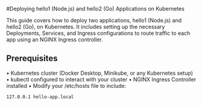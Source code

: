 #Deploying hello1 (Node.js) and hello2 (Go) Applications on Kubernetes

This guide covers how to deploy two applications, hello1 (Node.js) and hello2 (Go), on Kubernetes. It includes setting up the necessary Deployments, Services, and Ingress configurations to route traffic to each app using an NGINX Ingress controller.

## Prerequisites

•	Kubernetes cluster (Docker Desktop, Minikube, or any Kubernetes setup)
•	kubectl configured to interact with your cluster
•	NGINX Ingress Controller installed
•	Modify your /etc/hosts file to include:

```
127.0.0.1 hello-app.local
```

